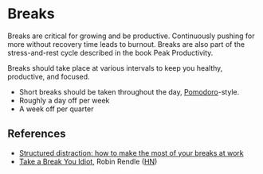 ---
---
# Breaks

Breaks are critical for growing and be productive. Continuously pushing for more
without recovery time leads to burnout. Breaks are also part of the
stress-and-rest cycle described in the book Peak Productivity.

Breaks should take place at various intervals to keep you healthy, productive,
and focused.
- Short breaks should be taken throughout the day,
  [Pomodoro](/productivity/pomodoro.md)-style.
- Roughly a day off per week
- A week off per quarter

## References

- [Structured distraction: how to make the most of your breaks at
  work](https://nesslabs.com/structured-distraction-breaks-at-work)
- [Take a Break You
  Idiot](https://www.robinrendle.com/notes/take-a-break-you-idiot/), Robin
  Rendle ([HN](https://news.ycombinator.com/item?id=33139297))

